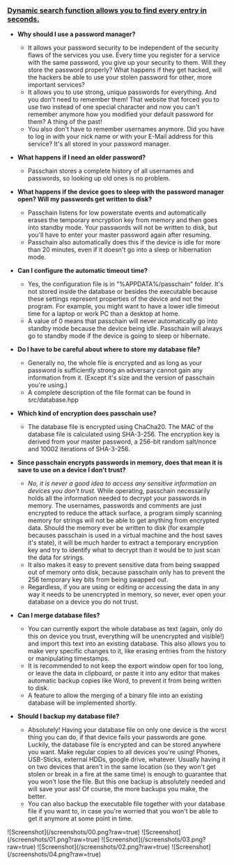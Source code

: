 ### [Dynamic search function allows you to find every entry in seconds.](anker0)

* **Why should I use a password manager?**
  * It allows your password security to be independent of the security flaws of the services you use. Every time you register for a service with the same password, you give up your security to them. Will they store the password properly? What happens if they get hacked, will the hackers be able to use your stolen password for other, more important services?
  * It allows you to use strong, unique passwords for everything. And you don't need to remember them! That website that forced you to use two instead of one special character and now you can't remember anymore how you modified your default password for them? A thing of the past!
  * You also don't have to remember usernames anymore. Did you have to log in with your nick name or with your E-Mail address for this service? It's all stored in your password manager.

* **What happens if I need an older password?**
  * Passchain stores a complete history of all usernames and passwords, so looking up old ones is no problem.

* **What happens if the device goes to sleep with the password manager open? Will my passwords get written to disk?**
  * Passchain listens for low powerstate events and automatically erases the temporary encryption key from memory and then goes into standby mode. Your passwords will not be written to disk, but you'll have to enter your master password again after resuming.
  * Passchain also automatically does this if the device is idle for more than 20 minutes, even if it doesn't go into a sleep or hibernation mode.

* **Can I configure the automatic timeout time?**
  * Yes, the configuration file is in "%APPDATA%/passchain" folder. It's not stored inside the database or besides the executable because these settings represent properties of the device and not the program. For example, you might want to have a lower idle timeout time for a laptop or work PC than a desktop at home.
  * A value of 0 means that passchain will never automatically go into standby mode because the device being idle. Passchain will always go to standby mode if the device is going to sleep or hibernate.

* **Do I have to be careful about where to store my database file?**
  * Generally no, the whole file is encrypted and as long as your password is sufficiently strong an adversary cannot gain any information from it. (Except it's size and the version of passchain you're using.)
  * A complete description of the file format can be found in src/database.hpp

* **Which kind of encryption does passchain use?**
  * The database file is encrypted using ChaCha20. The MAC of the database file is calculated using SHA-3-256. The encryption key is derived from your master password, a 256-bit random salt/nonce and 10002 iterations of SHA-3-256.

* **Since passchain encrypts passwords in memory, does that mean it is save to use on a device I don't trust?**
  * *No, it is never a good idea to access any sensitive information on devices you don't trust.* While operating, passchain necessarily holds all the information needed to decrypt your passwords in memory. The usernames, passwords and comments are just encrypted to reduce the attack surface, a program simply scanning memory for strings will not be able to get anything from encrypted data. Should the memory ever be written to disk (for example becauses passchain is used in a virtual machine and the host saves it's state), it will be much harder to extract a temporary encryption key and try to identify what to decrypt than it would be to just scan the data for strings.
  * It also makes it easy to prevent sensitive data from being swapped out of memory onto disk, because passchain only has to prevent the 256 temporary key bits from being swapped out.
  * Regardless, if you are using or editing or accessing the data in any way it needs to be unencrypted in memory, so never, ever open your database on a device you do not trust.

* **Can I merge database files?**
  * You can currently export the whole database as text (again, only do this on device you trust, everything will be unencrypted and visible!) and import this text into an existing database. This also allows you to make very specific changes to it, like erasing entries from the history or manipulating timestamps.
  * It is recommended to not keep the export window open for too long, or leave the data in clipboard, or paste it into any editor that makes automatic backup copies like Word, to prevent it from being written to disk.
  * A feature to allow the merging of a binary file into an existing database will be implemented shortly.

* **Should I backup my database file?**
  * Absolutely! Having your database file on only one device is the worst thing you can do, if that device fails your passwords are gone. Luckily, the database file is encrypted and can be stored anywhere you want. Make regular copies to all devices you're using! Phones, USB-Sticks, external HDDs, google drive, whatever. Usually having it on two devices that aren't in the same location (so they won't get stolen or break in a fire at the same time) is enough to guarantee that you won't lose the file. But this one backup is absolutely needed and will save your ass! Of course, the more backups you make, the better.
  * You can also backup the executable file together with your database file if you want to, in case you're worried that you won't be able to get it anymore at some point in time.

<a name="anker0" />
![Screenshot](/screenshots/00.png?raw=true)
![Screenshot](/screenshots/01.png?raw=true)
![Screenshot](/screenshots/03.png?raw=true)
![Screenshot](/screenshots/02.png?raw=true)
![Screenshot](/screenshots/04.png?raw=true)
